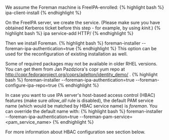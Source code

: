 
We assume the Foreman machine is FreeIPA-enrolled:
{% highlight bash %}
ipa-client-install
{% endhighlight %}

On the FreeIPA server, we create the service.
(Please make sure you have obtained Kerberos ticket before this step - for example, by using *kinit*.)
{% highlight bash %}
ipa service-add HTTP/<the-foreman-fqdn>
{% endhighlight %}

Then we install Foreman.
{% highlight bash %}
foreman-installer --foreman-ipa-authentication=true
{% endhighlight %}
This option can be used for the reconfiguration of existing installation as well.

Some of required packages may not be available in older RHEL versions. You can get them from Jan Pazdziora's copr yum repo at http://copr.fedoraproject.org/coprs/adelton/identity_demo/ .
{% highlight bash %}
foreman-installer --foreman-ipa-authentication=true --foreman-configure-ipa-repo=true
{% endhighlight %}

In case you want to use IPA server's host-based access control (HBAC) features (make sure *allow_all* rule is disabled), the default PAM service name (which would be matched by HBAC service name) is *foreman*. You can override the default name with:
{% highlight bash %}
foreman-installer --foreman-ipa-authentication=true --foreman-pam-service=<pam_service_name>
{% endhighlight %}

For more information about HBAC configuration see section below.
